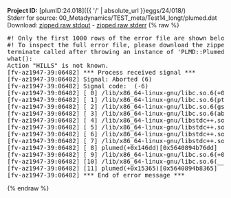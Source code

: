 **Project ID:** [plumID:24.018]({{ '/' | absolute_url }}eggs/24/018/)  
Stderr for source:  00_Metadynamics/TEST_meta/Test14_longt/plumed.dat   
Download: [zipped raw stdout](plumed.dat.plumed.stdout.txt.zip) - [zipped raw stderr](plumed.dat.plumed.stderr.txt.zip) 
{% raw %}
<pre>
#! Only the first 1000 rows of the error file are shown below
#! To inspect the full error file, please download the zipped raw stderr file above
terminate called after throwing an instance of 'PLMD::Plumed::Exception'
what():
Action "HILLS" is not known.
[fv-az1947-39:06482] *** Process received signal ***
[fv-az1947-39:06482] Signal: Aborted (6)
[fv-az1947-39:06482] Signal code:  (-6)
[fv-az1947-39:06482] [ 0] /lib/x86_64-linux-gnu/libc.so.6(+0x45330)[0x7f619be45330]
[fv-az1947-39:06482] [ 1] /lib/x86_64-linux-gnu/libc.so.6(pthread_kill+0x11c)[0x7f619be9eb2c]
[fv-az1947-39:06482] [ 2] /lib/x86_64-linux-gnu/libc.so.6(gsignal+0x1e)[0x7f619be4527e]
[fv-az1947-39:06482] [ 3] /lib/x86_64-linux-gnu/libc.so.6(abort+0xdf)[0x7f619be288ff]
[fv-az1947-39:06482] [ 4] /lib/x86_64-linux-gnu/libstdc++.so.6(+0xa5ff5)[0x7f619c2a5ff5]
[fv-az1947-39:06482] [ 5] /lib/x86_64-linux-gnu/libstdc++.so.6(+0xbb0da)[0x7f619c2bb0da]
[fv-az1947-39:06482] [ 6] /lib/x86_64-linux-gnu/libstdc++.so.6(_ZSt10unexpectedv+0x0)[0x7f619c2a5a55]
[fv-az1947-39:06482] [ 7] /lib/x86_64-linux-gnu/libstdc++.so.6(+0xa5a6f)[0x7f619c2a5a6f]
[fv-az1947-39:06482] [ 8] plumed(+0x146dd)[0x5640894b76dd]
[fv-az1947-39:06482] [ 9] /lib/x86_64-linux-gnu/libc.so.6(+0x2a1ca)[0x7f619be2a1ca]
[fv-az1947-39:06482] [10] /lib/x86_64-linux-gnu/libc.so.6(__libc_start_main+0x8b)[0x7f619be2a28b]
[fv-az1947-39:06482] [11] plumed(+0x15365)[0x5640894b8365]
[fv-az1947-39:06482] *** End of error message ***
</pre>
{% endraw %}
